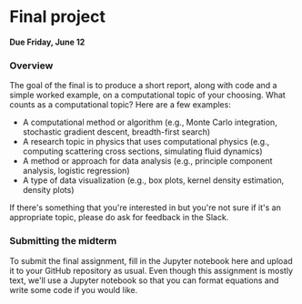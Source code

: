 # Final project

**Due Friday, June 12**

### Overview

The goal of the final is to produce a short report, along with code and a simple worked example, on a computational topic of your choosing. What counts as a computational topic? Here are a few examples:

- A computational method or algorithm (e.g., Monte Carlo integration, stochastic gradient descent, breadth-first search)  
- A research topic in physics that uses computational physics (e.g., computing scattering cross sections, simulating fluid dynamics)  
- A method or approach for data analysis (e.g., principle component analysis, logistic regression)  
- A type of data visualization (e.g., box plots, kernel density estimation, density plots)   

If there's something that you're interested in but you're not sure if it's an appropriate topic, please do ask for feedback in the Slack.

### Submitting the midterm

To submit the final assignment, fill in the Jupyter notebook here and upload it to your GitHub repository as usual. Even though this assignment is mostly text, we'll use a Jupyter notebook so that you can format equations and write some code if you would like.
